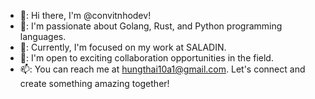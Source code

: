 - 👋: Hi there, I'm @convitnhodev! 
- 👀: I'm passionate about Golang, Rust, and Python programming languages. 
- 🌱: Currently, I'm focused on my work at SALADIN.
- 💞️:  I'm open to exciting collaboration opportunities in the field. 
- 📫: You can reach me at hungthai10a1@gmail.com. Let's connect and create something amazing together!

